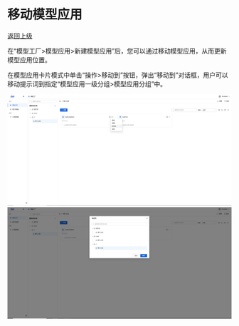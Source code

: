 # 移动模型应用

[返回上级](../quick_start_mf.md#操作指引)

在“模型工厂>模型应用>新建模型应用”后，您可以通过移动模型应用，从而更新模型应用位置。

在模型应用卡片模式中单击“操作>移动到”按钮，弹出“移动到”对话框，用户可以移动提示词到指定“模型应用一级分组>模型应用分组”中。

![avatar](../../../images/getting_started/moveModelApp.png)
![avatar](../../../images/getting_started/moveModelAppConfig.png)
